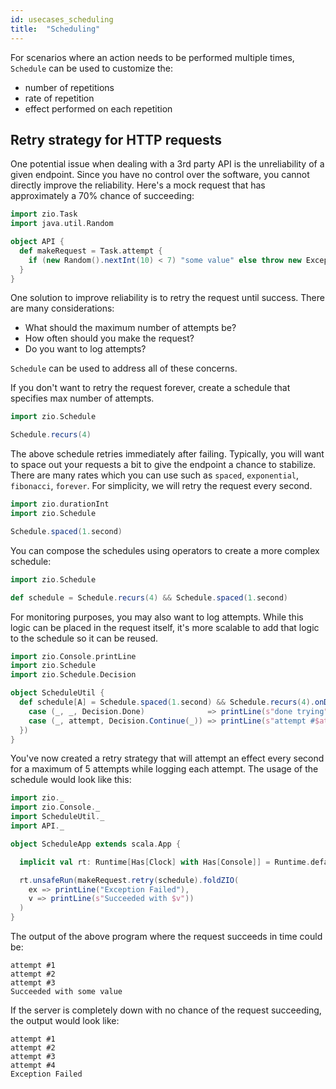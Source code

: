 ```yaml
---
id: usecases_scheduling
title:  "Scheduling"
---
```

For scenarios where an action needs to be performed multiple times, `Schedule` can be used to customize the:
* number of repetitions
* rate of repetition
* effect performed on each repetition

## Retry strategy for HTTP requests
One potential issue when dealing with a 3rd party API is the unreliability of a given endpoint. Since you have no control over the software, you cannot directly improve the reliability. Here's a mock request that has approximately a 70% chance of succeeding:
```scala mdoc:silent
import zio.Task
import java.util.Random

object API {
  def makeRequest = Task.attempt {
    if (new Random().nextInt(10) < 7) "some value" else throw new Exception("hi")
  }
}
```
One solution to improve reliability is to retry the request until success. There are many considerations:
* What should the maximum number of attempts be?
* How often should you make the request?
* Do you want to log attempts?

`Schedule` can be used to address all of these concerns.

If you don't want to retry the request forever, create a schedule that specifies max number of attempts.
```scala mdoc:silent
import zio.Schedule

Schedule.recurs(4)
```
The above schedule retries immediately after failing.
Typically, you will want to space out your requests a bit to give the endpoint a chance to stabilize.
There are many rates which you can use such as `spaced`, `exponential`, `fibonacci`, `forever`. For simplicity, we will retry the request every second.
```scala mdoc:silent
import zio.durationInt
import zio.Schedule

Schedule.spaced(1.second)
```
You can compose the schedules using operators to create a more complex schedule:
```scala mdoc:silent
import zio.Schedule

def schedule = Schedule.recurs(4) && Schedule.spaced(1.second)
```

For monitoring purposes, you may also want to log attempts. While this logic can be placed in the request itself, it's more scalable to add that logic to the schedule so it can be reused.
```scala mdoc:silent
import zio.Console.printLine
import zio.Schedule
import zio.Schedule.Decision

object ScheduleUtil {
  def schedule[A] = Schedule.spaced(1.second) && Schedule.recurs(4).onDecision({
    case (_, _, Decision.Done)              => printLine(s"done trying").orDie
    case (_, attempt, Decision.Continue(_)) => printLine(s"attempt #$attempt").orDie
  })
}
```
You've now created a retry strategy that will attempt an effect every second for a maximum of 5 attempts while logging each attempt. The usage of the schedule would look like this:
```scala mdoc:silent
import zio._
import zio.Console._
import ScheduleUtil._
import API._

object ScheduleApp extends scala.App {

  implicit val rt: Runtime[Has[Clock] with Has[Console]] = Runtime.default

  rt.unsafeRun(makeRequest.retry(schedule).foldZIO(
    ex => printLine("Exception Failed"),
    v => printLine(s"Succeeded with $v"))
  )
}
```

The output of the above program where the request succeeds in time could be:
```
attempt #1
attempt #2
attempt #3
Succeeded with some value
```
If the server is completely down with no chance of the request succeeding, the output would look like:
```
attempt #1
attempt #2
attempt #3
attempt #4
Exception Failed
```
